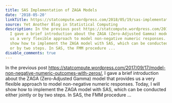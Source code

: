 ```yaml
---
title: SAS Implementation of ZAGA Models
date: '2018-05-20'
linkTitle: https://statcompute.wordpress.com/2018/05/19/sas-implementation-of-zaga-models/
source: Yet Another Blog in Statistical Computing
description: In the previous post https://statcompute.wordpress.com/2017/09/17/model-non-negative-numeric-outcomes-with-zeros/,
  I gave a brief introduction about the ZAGA (Zero-Adjusted Gamma) model that provides
  us a very flexible approach to model non-negative numeric responses. Today, I will
  show how to implement the ZAGA model with SAS, which can be conducted either jointly
  or by two steps. In SAS, the FMM procedure ...
disable_comments: true
---
```

In the previous post https://statcompute.wordpress.com/2017/09/17/model-non-negative-numeric-outcomes-with-zeros/, I gave a brief introduction about the ZAGA (Zero-Adjusted Gamma) model that provides us a very flexible approach to model non-negative numeric responses. Today, I will show how to implement the ZAGA model with SAS, which can be conducted either jointly or by two steps. In SAS, the FMM procedure ...